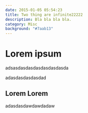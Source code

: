 ```yaml
---
date: 2015-01-05 05:54:23
title: Two thing are infinite22222
description: Bla bla bla bla.
category: Misc
background: "#7aab13"
---
```


# Lorem ipsum

adsasdasdasdasdasdasdasda


adasdasdasdasdad

## Lorem Lorem

adasdasdawdawdadaw

